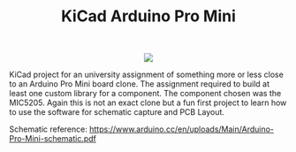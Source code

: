<h1 align="center">KiCad Arduino Pro Mini</h1>

<br />
<p align="center">
  <img src="board.gif">
</p>

KiCad project for an university assignment of something more or less close to an Arduino Pro Mini board clone.
The assignment required to build at least one custom library for a component. The component chosen was the MIC5205.
Again this is not an exact clone but a fun first project to learn how to use the software for schematic capture and PCB Layout.

Schematic reference: https://www.arduino.cc/en/uploads/Main/Arduino-Pro-Mini-schematic.pdf
